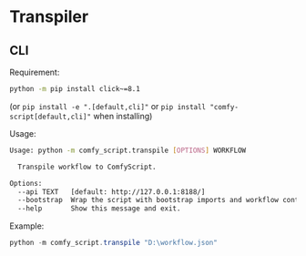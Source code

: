# Transpiler
## CLI
Requirement:
```sh
python -m pip install click~=8.1
```
(or `pip install -e ".[default,cli]"` or `pip install "comfy-script[default,cli]"` when installing)

Usage:
```sh
Usage: python -m comfy_script.transpile [OPTIONS] WORKFLOW

  Transpile workflow to ComfyScript.

Options:
  --api TEXT   [default: http://127.0.0.1:8188/]
  --bootstrap  Wrap the script with bootstrap imports and workflow context.
  --help       Show this message and exit.
```

Example:
```powershell
python -m comfy_script.transpile "D:\workflow.json"
```